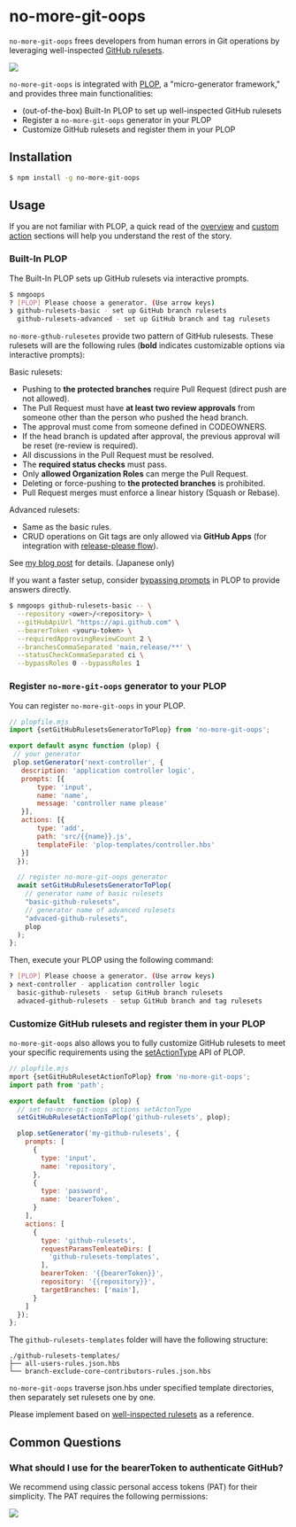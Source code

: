 # no-more-git-oops

`no-more-git-oops` frees developers from human errors in Git operations by leveraging well-inspected [GitHub rulesets](https://docs.github.com/en/repositories/configuring-branches-and-merges-in-your-repository/managing-rulesets/about-rulesets).

![](./images/capture-run.png)

`no-more-git-oops` is integrated with [PLOP](https://plopjs.com/), a "micro-generator framework," and provides three main functionalities:

* (out-of-the-box) Built-In PLOP to set up well-inspected GitHub rulesets
* Register a `no-more-git-oops` generator in your PLOP
* Customize GitHub rulesets and register them in your PLOP

## Installation
```bash
$ npm install -g no-more-git-oops
```

## Usage
If you are not familiar with PLOP, a quick read of the [overview](https://plopjs.com/documentation/#your-first-plopfile) and [custom action](https://plopjs.com/documentation/#setactiontype) sections will help you understand the rest of the story.

### Built-In PLOP
The Built-In PLOP sets up GitHub rulesets via interactive prompts.

```bash
$ nmgoops
? [PLOP] Please choose a generator. (Use arrow keys)
❯ github-rulesets-basic - set up GitHub branch rulesets
  github-rulesets-advanced - set up GitHub branch and tag rulesets

```

`no-more-gthub-rulesetes` provide two pattern of GitHub rulesests. These rulesets will are the following rules (**bold** indicates customizable options via interactive prompts):

Basic rulesets:
- Pushing to **the protected branches** require Pull Request (direct push are not allowed).
- The Pull Request must have **at least two review approvals** from someone other than the person who pushed the head branch.
- The approval must come from someone defined in CODEOWNERS.
- If the head branch is updated after approval, the previous approval will be reset (re-review is required).
- All discussions in the Pull Request must be resolved.
- The **required status checks** must pass.
- Only **allowed Organization Roles** can merge the Pull Request.
- Deleting or force-pushing to **the protected branches** is prohibited.
- Pull Request merges must enforce a linear history (Squash or Rebase).

Advanced rulesets:
- Same as the basic rules.
- CRUD operations on Git tags are only allowed via **GitHub Apps** (for integration with [release-please flow](https://github.com/googleapis/release-please)).

See [my blog post](https://zenn.dev/kuritify/articles/github-rulesets) for details. (Japanese only)

If you want a faster setup, consider [bypassing prompts](https://plopjs.com/documentation/#bypassing-prompts) in PLOP to provide answers directly.

```bash
$ nmgoops github-rulesets-basic -- \
  --repository <ower>/<repository> \
  --gitHubApiUrl "https://api.github.com" \
  --bearerToken <youru-token> \
  --requiredApprovingReviewCount 2 \
  --branchesCommaSeparated 'main,release/**' \
  --statusCheckCommaSeparated ci \
  --bypassRoles 0 --bypassRoles 1
```

### Register `no-more-git-oops` generator to your PLOP
You can register `no-more-git-oops` in your PLOP.

```javascript
// plopfile.mjs
import {setGitHubRulesetsGeneratorToPlop} from 'no-more-git-oops';

export default async function (plop) {
 // your generator
 plop.setGenerator('next-controller', {
   description: 'application controller logic',
   prompts: [{
       type: 'input',
       name: 'name',
       message: 'controller name please'
   }],
   actions: [{
       type: 'add',
       path: 'src/{{name}}.js',
       templateFile: 'plop-templates/controller.hbs'
   }]
  });

  // register no-more-git-oops generator
  await setGitHubRulesetsGeneratorToPlop(
    // generator name of basic rulesets
    "basic-github-rulesets",
    // generator name of advanced rulesets
    "advaced-github-rulesets",
    plop
  );
};
```

Then, execute your PLOP using the following command:

```bash
? [PLOP] Please choose a generator. (Use arrow keys)
❯ next-controller - application controller logic
  basic-github-rulesets - setup GitHub branch rulesets
  advaced-github-rulesets - setup GitHub branch and tag rulesets
```

### Customize GitHub rulesets and register them in your PLOP
`no-more-git-oops` also allows you to fully customize GitHub rulesets to meet your specific requirements using the [setActionType](https://plopjs.com/documentation/#setactiontype) API of PLOP.

```javascript
// plopfile.mjs
mport {setGitHubRulesetActionToPlop} from 'no-more-git-oops';
import path from 'path';

export default  function (plop) {
  // set no-more-git-oops actions setActonType
  setGitHubRulesetActionToPlop('github-rulesets', plop);

  plop.setGenerator('my-github-rulesets', {
    prompts: [
      {
        type: 'input',
        name: 'repository',
      },
      {
        type: 'password',
        name: 'bearerToken',
      }
    ],
    actions: [
      {
        type: 'github-rulesets',
        requestParamsTemleateDirs: [
          'github-rulesets-templates',
        ],
        bearerToken: '{{bearerToken}}',
        repository: '{{repository}}',
        targetBranches: ['main'],
      }
    ]
  });
};

```

The `github-rulesets-templates` folder will have the following structure:

```
./github-rulesets-templates/
├── all-users-rules.json.hbs
└── branch-exclude-core-contributors-rules.json.hbs
```

`no-more-git-oops` traverse json.hbs under specified template directories, then separately set rulesets one by one.

Please implement based on [well-inspected rulesets](https://github.com/kuritify/no-more-git-oops/tree/main/githb-rulesets-templates/basic) as a reference.

## Common Questions
### What should I use for the bearerToken to authenticate GitHub?

We recommend using classic personal access tokens (PAT) for their simplicity. The PAT requires the following permissions:

![](./images/pat-permissions.png)
